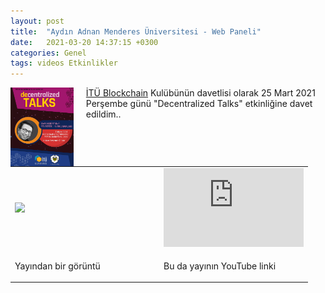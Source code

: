 ```yaml
---
layout: post
title:  "Aydın Adnan Menderes Üniversitesi - Web Paneli"
date:   2021-03-20 14:37:15 +0300
categories: Genel
tags: videos Etkinlikler
---
```


<img align="left" src="/assets/itu_blokchain_210325_poster_800.jpg" style="width:20%; padding-right:20px"> [İTÜ Blockchain](https://twitter.com/ITUblockchain) Kulübünün davetlisi olarak 25 Mart 2021 Perşembe günü "Decentralized Talks" etkinliğine davet edildim.. 
&nbsp;

<table><tr><td style="width:50%">
<img src="/assets/">
</td>
<td style="width:50%">
<iframe width="224" height="126" src="https://www.youtube.com/embed/" frameborder="0" allowfullscreen></iframe></td></tr>
<tr><td style="width:50%; vertical-align:top">
<p>
Yayından bir görüntü 
</p></td>
<td style="width:50%; vertical-align:top">
<p>Bu da yayının YouTube linki</p>
</td></tr> 
</table>
